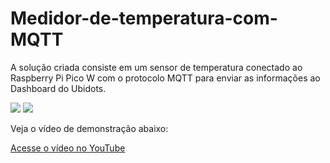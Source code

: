 # Medidor-de-temperatura-com-MQTT

A solução criada consiste em um sensor de temperatura conectado ao Raspberry Pi Pico W com o protocolo MQTT para enviar as informações ao Dashboard do Ubidots. 


![](Img/IMG_0111.png)
![](Img/IMG_0112.png) 

Veja o vídeo de demonstração abaixo:

[Acesse o vídeo no YouTube](https://youtu.be/3DOCCmh5PPg)
